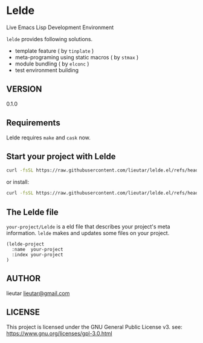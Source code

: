 # Lelde

Live Emacs Lisp Development Environment

`lelde` provides following solutions.

  - template feature ( by `tinplate` )
  - meta-programing using static macros ( by `stmax` )
  - module bundling ( by `elconc` )
  - test environment building

## VERSION

0.1.0

## Requirements

Lelde requires `make` and `cask` now.


## Start your project with Lelde

``` bash
curl -fsSL https://raw.githubusercontent.com/lieutar/lelde.el/refs/heads/main/init.sh | bash

```

or install:

``` bash
curl -fsSL https://raw.githubusercontent.com/lieutar/lelde.el/refs/heads/main/init.sh > ~/bin/lelde-init

```

## The Lelde file

`your-project/Lelde` is a eld file that describes your project's meta information.
`lelde` makes and updates some files on your project.

``` emacs-lisp
(lelde-project
  :name  your-project
  :index your-project
)
```


## AUTHOR

lieutar <lieutar@gmail.com>

## LICENSE

This project is licensed under the GNU General Public License v3.
see: https://www.gnu.org/licenses/gpl-3.0.html
